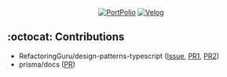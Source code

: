 <div align=center>
  <a href="https://nostalgic-patch-498.notion.site/Jonghun-Lim-c8a561599cf64f3d97374e03dfed8366?pvs=4">
  <img alt="PortPolio" src ="https://img.shields.io/badge/PortFolio-000000.svg?&style=for-the-badge&logo=Notion&logoColor=white"/></a>
  <a href="https://velog.io/@leemhoon00">
  <img alt="Velog" src ="https://img.shields.io/badge/Velog-20C997.svg?&style=for-the-badge&logo=Velog&logoColor=white"/></a>
</div>

## :octocat: Contributions
- RefactoringGuru/design-patterns-typescript ([Issue](https://github.com/RefactoringGuru/design-patterns-typescript/issues/37), [PR1](https://github.com/RefactoringGuru/design-patterns-typescript/pull/38), [PR2](https://github.com/RefactoringGuru/design-patterns-typescript/pull/39))
- prisma/docs ([PR](https://github.com/prisma/docs/pull/5579))

